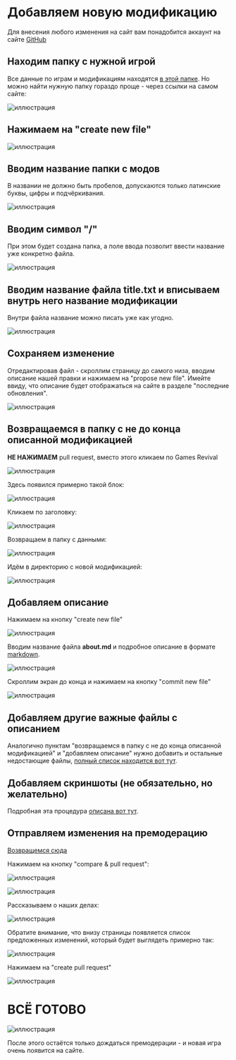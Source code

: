 # Добавляем новую модификацию

Для внесения любого изменения на сайт вам понадобится аккаунт на сайте [GitHub](https://github.com/)

## Находим папку с нужной игрой

Все данные по играм и модификациям находятся [в этой папке](https://github.com/Newbilius/GamesRevival/tree/master/DATA). Но можно найти нужную папку гораздо проще - через ссылки на самом сайте:

![иллюстрация](/MANUAL/img/edit_link_game.png)

## Нажимаем на "create new file"

![иллюстрация](/MANUAL/img/create_mod_link_in_game.png)

## Вводим название папки с модов

В названии не должно быть пробелов, допускаются только латинские буквы, цифры и подчёркивания.

![иллюстрация](/MANUAL/img/create_mod_title2.png)

## Вводим символ "/"

При этом будет создана папка, а поле ввода позволит ввести название уже конкретно файла.

![иллюстрация](/MANUAL/img/create_mod_title3.png)

## Вводим название файла **title.txt** и вписываем внутрь него название модификации

Внутри файла название можно писать уже как угодно.

![иллюстрация](/MANUAL/img/create_mod_title4.png)

## Сохраняем изменение

Отредактировав файл - скроллим страницу до самого низа, вводим описание нашей правки и нажимаем на "propose new file". Имейте ввиду, что описание будет отображаться на сайте в разделе "последние обновления".

![иллюстрация](/MANUAL/img/create_mod_title5.png)

## Возвращаемся в папку с не до конца описанной модификацией

**НЕ НАЖИМАЕМ** pull request, вместо этого кликаем по Games Revival

![иллюстрация](/MANUAL/img/create_title_complete.png)

Здесь появился примерно такой блок:

![иллюстрация](/MANUAL/img/after_create_game_file2.png)

Кликаем по заголовку:

![иллюстрация](/MANUAL/img/after_create_game_file3.png)

Возвращаем в папку с данными:

![иллюстрация](/MANUAL/img/after_create_game_file4.png)

Идём в директорию с новой модификацией:

![иллюстрация](/MANUAL/img/create_mod2.png)

## Добавляем описание

Нажимаем на кнопку "create new file"

![иллюстрация](/MANUAL/img/create_mod3.png)

Вводим название файла **about.md** и подробное описание в формате [markdown](https://github.com/sandino/Markdown-Cheatsheet). 

![иллюстрация](/MANUAL/img/create_mod4.png)

Скроллим экран до конца и нажимаем на кнопку "commit new file"

![иллюстрация](/MANUAL/img/create_mod5.png)

## Добавляем другие важные файлы с описанием

Аналогично пунктам "возвращаемся в папку с не до конца описанной модификацией" и "добавляем описание" нужно добавить и остальные недостающие файлы, [полный список находится вот тут](/MANUAL/formats.md#портмодификацияремастер).

## Добавляем скриншоты (не обязательно, но желательно)

Подробная эта процедура [описана вот тут](/MANUAL/add_images.md).

## Отправляем изменения на премодерацию

[Возвращемся сюда](https://github.com/Newbilius/GamesRevival)

Нажимаем на кнопку "compare & pull request":

![иллюстрация](/MANUAL/img/compare_and_pull.png)

![иллюстрация](/MANUAL/img/create_game_complete1.png)

Рассказываем о наших делах:

![иллюстрация](/MANUAL/img/create_game_complete2.png)

Обратите внимание, что внизу страницы появляется список предложенных изменений, который будет выглядеть примерно так:

![иллюстрация](/MANUAL/img/create_game_complete3.png)

Нажимаем на "create pull request"

![иллюстрация](/MANUAL/img/create_game_complete4.png)

# **ВСЁ ГОТОВО**

![иллюстрация](/MANUAL/img/game_creating_comple.png)

После этого остаётся только дождаться премодерации - и новая игра очень появится на сайте.

